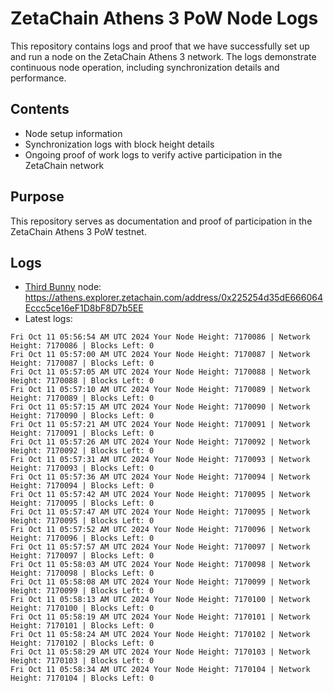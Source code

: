 # ZetaChain Athens 3 PoW Node Logs
This repository contains logs and proof that we have successfully set up and run a node on the ZetaChain Athens 3 network. The logs demonstrate continuous node operation, including synchronization details and performance.

## Contents
- Node setup information
- Synchronization logs with block height details
- Ongoing proof of work logs to verify active participation in the ZetaChain network

## Purpose
This repository serves as documentation and proof of participation in the ZetaChain Athens 3 PoW testnet.

## Logs

- [Third Bunny](https://thirdbunny.xyz/) node: https://athens.explorer.zetachain.com/address/0x225254d35dE666064Eccc5ce16eF1D8bF8D7b5EE
- Latest logs:
```
Fri Oct 11 05:56:54 AM UTC 2024 Your Node Height: 7170086 | Network Height: 7170086 | Blocks Left: 0
Fri Oct 11 05:57:00 AM UTC 2024 Your Node Height: 7170087 | Network Height: 7170087 | Blocks Left: 0
Fri Oct 11 05:57:05 AM UTC 2024 Your Node Height: 7170088 | Network Height: 7170088 | Blocks Left: 0
Fri Oct 11 05:57:10 AM UTC 2024 Your Node Height: 7170089 | Network Height: 7170089 | Blocks Left: 0
Fri Oct 11 05:57:15 AM UTC 2024 Your Node Height: 7170090 | Network Height: 7170090 | Blocks Left: 0
Fri Oct 11 05:57:21 AM UTC 2024 Your Node Height: 7170091 | Network Height: 7170091 | Blocks Left: 0
Fri Oct 11 05:57:26 AM UTC 2024 Your Node Height: 7170092 | Network Height: 7170092 | Blocks Left: 0
Fri Oct 11 05:57:31 AM UTC 2024 Your Node Height: 7170093 | Network Height: 7170093 | Blocks Left: 0
Fri Oct 11 05:57:36 AM UTC 2024 Your Node Height: 7170094 | Network Height: 7170094 | Blocks Left: 0
Fri Oct 11 05:57:42 AM UTC 2024 Your Node Height: 7170095 | Network Height: 7170095 | Blocks Left: 0
Fri Oct 11 05:57:47 AM UTC 2024 Your Node Height: 7170095 | Network Height: 7170095 | Blocks Left: 0
Fri Oct 11 05:57:52 AM UTC 2024 Your Node Height: 7170096 | Network Height: 7170096 | Blocks Left: 0
Fri Oct 11 05:57:57 AM UTC 2024 Your Node Height: 7170097 | Network Height: 7170097 | Blocks Left: 0
Fri Oct 11 05:58:03 AM UTC 2024 Your Node Height: 7170098 | Network Height: 7170098 | Blocks Left: 0
Fri Oct 11 05:58:08 AM UTC 2024 Your Node Height: 7170099 | Network Height: 7170099 | Blocks Left: 0
Fri Oct 11 05:58:13 AM UTC 2024 Your Node Height: 7170100 | Network Height: 7170100 | Blocks Left: 0
Fri Oct 11 05:58:19 AM UTC 2024 Your Node Height: 7170101 | Network Height: 7170101 | Blocks Left: 0
Fri Oct 11 05:58:24 AM UTC 2024 Your Node Height: 7170102 | Network Height: 7170102 | Blocks Left: 0
Fri Oct 11 05:58:29 AM UTC 2024 Your Node Height: 7170103 | Network Height: 7170103 | Blocks Left: 0
Fri Oct 11 05:58:34 AM UTC 2024 Your Node Height: 7170104 | Network Height: 7170104 | Blocks Left: 0
```
